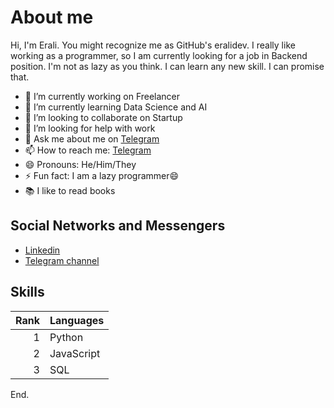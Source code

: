 # About me

Hi, I'm Erali. You might recognize me as GitHub's eralidev. I really like working as a programmer, so I am currently looking for a job in Backend position. I'm not as lazy as you think. I can learn any new skill. I can promise that.

- 🔭 I’m currently working on Freelancer
- 🌱 I’m currently learning Data Science and AI
- 👯 I’m looking to collaborate on Startup
- 🤔 I’m looking for help with work
- 💬 Ask me about me on [Telegram](https://t.me/eraliitcoder)
- 📫 How to reach me: [Telegram](https://t.me/eraliitcoder)
- 😄 Pronouns: He/Him/They
- ⚡ Fun fact: I am a lazy programmer😄
- 📚 I like to read books

## Social Networks and Messengers
- [Linkedin](https://linkedin.com/in/erali-abdinazarov-23320220b)
- [Telegram channel](https://t.me/python_backend_dev)

## Skills
| Rank | Languages |
|-----:|-----------|
|     1| Python    |
|     2| JavaScript|
|     3| SQL       |

End.
